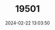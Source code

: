 ---
title: "19501"
category: "Rhinoclemmys annulata"
draft: false
date: 2024-02-22 13:03:50
languages:
  English: ["Brown Land Turtle", "Furrowed Land Terrapin", "Brown Wood Turtle"]
---